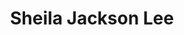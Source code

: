 ---
layout: default
tag: TX
title: Sheila Jackson Lee
image: http://www.nndb.com/people/400/000039283/jackson-lee.jpg
district: 8
party: Democrat
seat: House
website: http://www.sheilajacksonlee18.com/
donate: https://secure.actblue.com/contribute/page/sdsheilajacksonlee
---